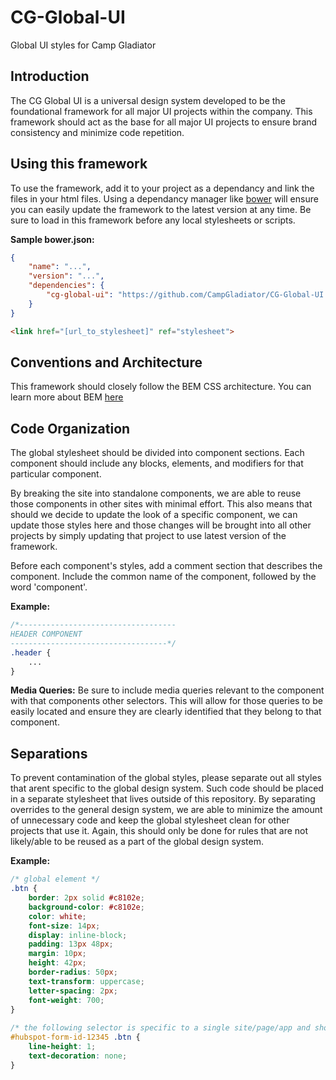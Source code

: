 # CG-Global-UI
Global UI styles for Camp Gladiator

## Introduction
The CG Global UI is a universal design system developed to be the foundational framework for all major UI projects within the company. This framework should act as the base for all major UI projects to ensure brand consistency and minimize code repetition.

## Using this framework
To use the framework, add it to your project as a dependancy and link the files in your html files. Using a dependancy manager like [bower](https://bower.io/) will ensure you can easily update the framework to the latest version at any time. Be sure to load in this framework before any local stylesheets or scripts.

**Sample bower.json:**
```json
{
    "name": "...",
    "version": "...",
    "dependencies": {
        "cg-global-ui": "https://github.com/CampGladiator/CG-Global-UI.git#master",
    }
}
```

```html
<link href="[url_to_stylesheet]" ref="stylesheet">
```

## Conventions and Architecture
This framework should closely follow the BEM CSS architecture. You can learn more about BEM [here](http://getbem.com/introduction/)

## Code Organization
The global stylesheet should be divided into component sections. Each component should include any blocks, elements, and modifiers for that particular component. 

By breaking the site into standalone components, we are able to reuse those components in other sites with minimal effort. This also means that should we decide to update the look of a specific component, we can update those styles here and those changes will be brought into all other projects by simply updating that project to use latest version of the framework.

Before each component's styles, add a comment section that describes the component. Include the common name of the component, followed by the word 'component'.

**Example:**
```css
/*-----------------------------------
HEADER COMPONENT
-----------------------------------*/
.header {
    ...
}
```
**Media Queries:**
Be sure to include media queries relevant to the component with that components other selectors. This will allow for those queries to be easily located and ensure they are clearly identified that they belong to that component.


## Separations
To prevent contamination of the global styles, please separate out all styles that arent specific to the global design system. Such code should be placed in a separate stylesheet that lives outside of this repository. By separating overrides to the general design system, we are able to minimize the amount of unnecessary code and keep the global stylesheet clean for other projects that use it. Again, this should only be done for rules that are not likely/able to be reused as a part of the global design system.

**Example:**
```css
/* global element */
.btn {
    border: 2px solid #c8102e;
    background-color: #c8102e;
    color: white;
    font-size: 14px;
    display: inline-block;
    padding: 13px 48px;
    margin: 10px;
    height: 42px;
    border-radius: 50px;
    text-transform: uppercase;
    letter-spacing: 2px;
    font-weight: 700;
}
  
/* the following selector is specific to a single site/page/app and should thus be moved into a seperate local stylesheet outside of the global framework */
#hubspot-form-id-12345 .btn {
    line-height: 1;
    text-decoration: none;
}
```
